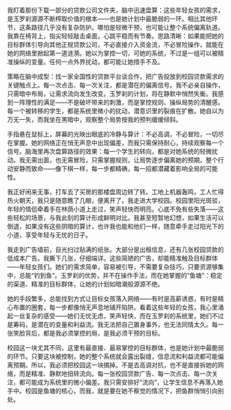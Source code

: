 我盯着那份下载一部分的贷款公司文件夹，脑中迅速盘算：这些年轻女孩的需求，是玉罗刹源源不断榨取价值的根本——也是她计划中最脆弱的一环。相比其他环节，这条路径几乎没有复杂防护。哪怕是轻微干预，也可能让整个系统偏离轨道。我靠在椅背上，指尖轻轻敲击桌面，心跳平稳而有节奏。思路清晰：如果能把她的目标群体引导向其他正规贷款公司，不必直接介入资金流，不必冒险操作，就能在她的网络里掀起第一道涟漪。她以为掌控一切，可她的系统，不过是一组可以被精准操纵的变量。任何一点外界扰动，都可能让她措手不及。

策略在脑中成型：找一家全国性的贷款平台谈合作，把广告投放到校园贷款需求的关键触点上。每一次点击、每一次关注，都是潜在的偏离信号。我不必亲自操作，只需暗中布局，让需求流向发生改变。玉罗刹的计划，将在静默中悄然失衡。我感到一阵理性的满足——不是破坏带来的刺激，而是掌控规则、操纵局势的清醒感。每一个被转移的学生，都是系统里微小的扰动，潜意识里的裂痕在扩散。她自以为万无一失，而我坐在黑暗中，观察整个局势按我的预判缓缓倾斜。

手指悬在鼠标上，屏幕的光映出眼底的冷静与算计：不必高调，不必冒险，一切尽在掌握。她的网络正在悄无声息中出现偏差，而我只需保持耐心，持续观察每一个信号。脑海里再次盘算路径的效果：每一个学生的转向，都是对她系统的轻微扰动。我无需出面，也无需冒险，只需掌握规则，让局势逐步偏离她的预期。整个行动安静而致命——像下棋一样，每一步都精确，每一招都潜藏着影响全局的可能性。

我正好闲来无事，打车去了买房的那楼盘周边转了转。工地上机器轰鸣，工人忙得热火朝天，我只是随意瞧了几眼，便离开了。我走进大学校园。校园里阳光斑驳，年轻的情侣牵着手在林荫小道上走过，笑声轻快而明亮。心底不免有些失落——这些轻松的场景，与我此刻的算计形成鲜明对比。我甚至短暂地幻想，如果生活可以倒退，如果没有这些阴暗的算计，也许我也能和他们一样，随意牵手走过阳光下的小道，享受年轻与无忧的日子。

我走到广告墙前，目光扫过贴满的纸张。大部分是出租信息，还有几张校园贷款的低成本广告。我撕下几张，仔细端详。这些简陋的广告，却能精准触及目标群体——年轻女孩们。她们的需求简单，容易被引导，不需要复杂技巧，只要资源够集中，总能“钓到鱼”。玉罗刹的优势，并不在操作手法，而在她掌握的“鱼塘”：稳定的渠道、精准的目标群体，让她的计划如暗潮般源源不绝。

她的手段繁多，总能找到方式让目标女孩落入网络——有时是高薪诱惑，有时是精心布置的圈套，每一步都像悄无声息地铺开陷阱。看着这些年轻的女孩，我心里涌起一丝复杂的感受——她们无忧无虑，笑声轻快，而在玉罗刹的系统里，她们不过是筹码，是潜在的变量和利益流。我无法把自己置身事外，也无法同情太久。每一张笑脸背后，都是我必须掌控的局，是我必须干预的目标。

校园这一块尤其不同，这里有最直接、最易掌控的目标群体，也是她计划中最脆弱的环节。只要这块被控制，她的整个系统就会露出裂缝，信息流和利益流都可能偏离预期。所以，我必须把校园这一块搞掉。不是去高调对抗，也不是直接拆她的网络，而是精准、静默地扭转流向。每一张校园贷款广告、每一次点击、每一次关注，都可能成为系统里的微小偏差。我只需安排好“流向”，让学生信息不再落入她手中。校园是鱼塘的核心，而我，就是要在她不察觉的情况下，把鱼群悄悄引向别处。


